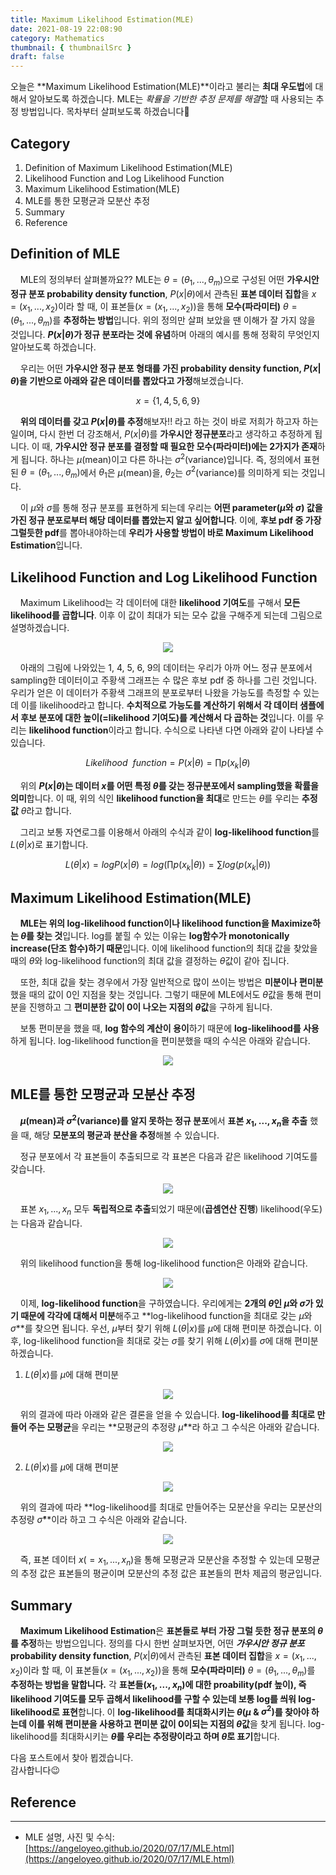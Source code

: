 ```yaml
---
title: Maximum Likelihood Estimation(MLE)
date: 2021-08-19 22:08:90
category: Mathematics
thumbnail: { thumbnailSrc }
draft: false
---
```


오늘은 **Maximum Likelihood Estimation(MLE)**이라고 불리는 **최대 우도법**에 대해서 알아보도록 하겠습니다. MLE는 *확률을 기반한 추정 문제를 해결*할 때 사용되는 추정 방법입니다. 목차부터 살펴보도록 하겠습니다🙂

## Category

1. Definition of Maximum Likelihood Estimation(MLE)
2. Likelihood Function and Log Likelihood Function
3. Maximum Likelihood Estimation(MLE)
4. MLE를 통한 모평균과 모분산 추정
5. Summary
6. Reference

## Definition of MLE

&nbsp; &nbsp; MLE의 정의부터 살펴볼까요?? MLE는 $\theta =(\theta_1,...,\theta_m)$으로 구성된 어떤 **가우시안 정규 분포 probability density function**, $P(x|\theta)$에서 관측된 **표본 데이터 집합**을 $x=(x_1,...,x_2)$이라 할 때, 이 표본들($x=(x_1,...,x_2))$을 통해 **모수(파라미터)** $\theta=(\theta_1,...,\theta_m)$를 **추정하는 방법**입니다. 위의 정의만 살펴 보았을 땐 이해가 잘 가지 않을 것입니다. **$P(x|\theta)$가 정규 분포라는 것에 유념**하며 아래의 예시를 통해 정확히 무엇인지 알아보도록 하겠습니다.

&nbsp; &nbsp; 우리는 어떤 **가우시안 정규 분포 형태를 가진 probability density function, $P(x|\theta)$을 기반으로 아래와 같은 데이터를 뽑았다고 가정**해보겠습니다.

$$
x = \{{1, 4, 5, 6, 9\}}
$$

&nbsp; &nbsp; **위의 데이터를 갖고 $P(x|\theta)$를 추정**해보자!! 라고 하는 것이 바로 저희가 하고자 하는 일이며, 다시 한번 더 강조해서, $P(x|\theta)$를 **가우시안 정규분포**라고 생각하고 추정하게 됩니다. 이 때, **가우시안 정규 분포를 결정할 때 필요한 모수(파라미터)에는 2가지가 존재**하게 됩니다. 하나는 $\mu$(mean)이고 다른 하나는 $\sigma ^ 2$(variance)입니다. 즉, 정의에서 표현된 $\theta = (\theta_1,...,\theta_m)$에서 $\theta_1$은 $\mu$(mean)을, $\theta_2$는 $\sigma ^ 2$(variance)를 의미하게 되는 것입니다.

&nbsp; &nbsp; 이 $\mu$와 $\sigma$를 통해 정규 분포를 표현하게 되는데 우리는 **어떤 parameter($\mu$와 $\sigma$) 값을 가진 정규 분포로부터 해당 데이터를 뽑았는지 알고 싶어합니다**. 이에, **후보 pdf 중 가장 그럴듯한 pdf**를 뽑아내야하는데 **우리가 사용할 방법이 바로 Maximum Likelihood Estimation**입니다.

## Likelihood Function and Log Likelihood Function

&nbsp; &nbsp; Maximum Likelihood는 각 데이터에 대한 **likelihood 기여도**를 구해서 **모든 likelihood를 곱합니다**. 이후 이 값이 최대가 되는 모수 값을 구해주게 되는데 그림으로 설명하겠습니다.

<p align="center">
   <img src="assets\2021-08-19\1.png"/>
</p>

&nbsp; &nbsp; 아래의 그림에 나와있는 1, 4, 5, 6, 9의 데이터는 우리가 아까 어느 정규 분포에서 sampling한 데이터이고 주황색 그래프는 수 많은 후보 pdf 중 하나를 그린 것입니다. 우리가 얻은 이 데이터가 주황색 그래프의 분포로부터 나왔을 가능도를 측정할 수 있는데 이를 likelihood라고 합니다. **수치적으로 가능도를 계산하기 위해서 각 데이터 샘플에서 후보 분포에 대한 높이(=likelihood 기여도)를 계산해서 다 곱하는 것**입니다. 이를 우리는 **likelihood function**이라고 합니다. 수식으로 나타낸 다면 아래와 같이 나타낼 수 있습니다.

$$
Likelihood~~function = P(x|\theta) = \prod p(x_k|\theta)
$$

&nbsp; &nbsp; 위의 **$P(x|\theta)$는 데이터 $x$를 어떤 특정 $\theta$를 갖는 정규분포에서 sampling했을 확률을 의미**합니다. 이 때, 위의 식인 **likelihood function을 최대**로 만드는 $\theta$를 우리는 **추정값** $\hat \theta$라고 합니다.

&nbsp; &nbsp; 그리고 보통 자연로그를 이용해서 아래의 수식과 같이 **log-likelihood function**를 $L(\theta|x)$로 표기합니다.

$$
L(\theta|x)=logP(x|\theta)=log(\prod p(x_k|\theta))=\sum log (p(x_k|\theta))
$$

## Maximum Likelihood Estimation(MLE)

&nbsp; &nbsp; **MLE는 위의 log-likelihood function이나 likelihood function을 Maximize하는 $\theta$를 찾는 것**입니다. log를 붙힐 수 있는 이유는 **log함수가 monotonically increase(단조 함수)하기 때문**입니다. 이에 likelihood function의 최대 값을 찾았을 때의 $\theta$와 log-likelihood function의 최대 값을 결정하는 $\theta$값이 같아 집니다.

&nbsp; &nbsp; 또한, 최대 값을 찾는 경우에서 가장 일반적으로 많이 쓰이는 방법은 **미분이나 편미분** 했을 때의 값이 0인 지점을 찾는 것입니다. 그렇기 때문에 MLE에서도 $\theta$값을 통해 편미분을 진행하고 그 **편미분한 값이 0이 나오는 지점의 $\theta$값**을 구하게 됩니다.

&nbsp; &nbsp; 보통 편미분을 했을 때, **log 함수의 계산이 용이**하기 때문에 **log-likelihood를 사용**하게 됩니다. log-likelihood function을 편미분했을 때의 수식은 아래와 같습니다.

<p align="center">
   <img src="assets\2021-08-19\2.png"/>
</p>

## MLE를 통한 모평균과 모분산 추정

&nbsp; &nbsp; **$\mu$(mean)과 $\sigma^2$(variance)를 알지 못하는 정규 분포**에서 **표본 $x_1,...,x_n$을 추출** 했을 때, 해당 **모분포의 평균과 분산을 추정**해볼 수 있습니다.

&nbsp; &nbsp; 정규 분포에서 각 표본들이 추출되므로 각 표본은 다음과 같은 likelihood 기여도를 갖습니다.

<p align="center">
   <img src="assets\2021-08-19\3.png"/>
</p>

&nbsp; &nbsp; 표본 $x_1,...,x_n$ 모두 **독립적으로 추출**되었기 때문에(**곱셈연산 진행**) likelihood(우도)는 다음과 같습니다.

<p align="center">
   <img src="assets\2021-08-19\4.png"/>
</p>

&nbsp; &nbsp; 위의 likelihood function을 통해 log-likelihood function은 아래와 같습니다.

<p align="center">
   <img src="assets\2021-08-19\5.png"/>
</p>

&nbsp; &nbsp; 이제, **log-likelihood function**을 구하였습니다. 우리에게는 **2개의 $\theta$인 $\mu$와 $\sigma$가 있기 때문에 각각에 대해서 미분**해주고 **log-likelihood function을 최대로 갖는 $\mu$와 $\sigma$**를 찾으면 됩니다. 우선, $\mu$부터 찾기 위해 $L(\theta|x)$를 $\mu$에 대해 편미분 하겠습니다. 이후, log-likelihood function을 최대로 갖는 $\sigma$를 찾기 위해 $L(\theta|x)$를 $\sigma$에 대해 편미분 하겠습니다.

1. $L(\theta|x)$를 $\mu$에 대해 편미분

<p align="center">
   <img src="assets\2021-08-19\6.png"/>
</p>

&nbsp; &nbsp; 위의 결과에 따라 아래와 같은 결론을 얻을 수 있습니다. **log-likelihood를 최대로 만들어 주는 모평균**을 우리는 **모평균의 추정량 $\hat \mu$**라 하고 그 수식은 아래와 같습니다.

<p align="center">
   <img src="assets\2021-08-19\7.png"/>
</p>

2. $L(\theta|x)$를 $\mu$에 대해 편미분

<p align="center">
   <img src="assets\2021-08-19\8.png"/>
</p>

&nbsp; &nbsp; 위의 결과에 따라 **log-likelihood를 최대로 만들어주는 모분산을 우리는 모분산의 추정량 $\hat \sigma$**이라 하고 그 수식은 아래와 같습니다.

<p align="center">
   <img src="assets\2021-08-19\9.png"/>
</p>

&nbsp; &nbsp; 즉, 표본 데이터 $x(=x_1,...,x_n)$을 통해 모평균과 모분산을 추정할 수 있는데 모평균의 추정 값은 표본들의 평균이며 모분산의 추정 값은 표본들의 편차 제곱의 평균입니다.

## Summary

&nbsp; &nbsp; **Maximum Likelihood Estimation**은 **표본들로 부터 가장 그럴 듯한 정규 분포의 $\theta$를 추정**하는 방법으입니다. 정의를 다시 한번 살펴보자면, 어떤 **_가우시안 정규 분포_** **probability density function**, $P(x|\theta)$에서 관측된 **표본 데이터 집합**을 $x=(x_1,...,x_2)$이라 할 때, 이 표본들($x=(x_1,...,x_2))$을 통해 **모수(파라미터)** $\theta=(\theta_1,...,\theta_m)$를 **추정하는 방법을 말합니다.** 각 **표본들($x_1,...,x_n$)에 대한 proability(pdf 높이), 즉 likelihood 기여도를 모두 곱해서 likelihood를 구할 수 있는데 보통 log를 씌워 log-likelihood로 표현**합니다. 이 **log-likelihood를 최대화시키는 $\theta(\mu$ & $\sigma^2)$를 찾아야 하는데 이를 위해 편미분을 사용하고 편미분 값이 0이되는 지점의 $\theta$값**을 찾게 됩니다. log-likelihood를 최대화시키는 **$\theta$를 우리는 추정량이라고 하며 $\hat \theta$로 표기**합니다.

다음 포스트에서 찾아 뵙겠습니다.  
감사합니다😉

## Reference

---

- MLE 설명, 사진 및 수식: [https://angeloyeo.github.io/2020/07/17/MLE.html](https://angeloyeo.github.io/2020/07/17/MLE.html)
